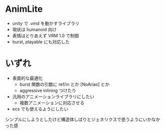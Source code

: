 # AnimLite
- unity で .vmd を動かすライブラリ
- 現状は humanoid 向け
- 表情はとりあえず VRM 1.0 で制御
- burst, playable にも対応した

# いずれ
- 表面的な最適化
  - burst 関数の引数に ref/in とか [NoArias] とか
  - aggressive inlining つけたり
- 汎用のアニメーションライブラリにしたい
  - 複数アニメーションに対応させる
- ecs でも使えるようにしたい

シンプルにしようとしたけど構造体しばりとジェネリクスで思うようにいかなかった感
